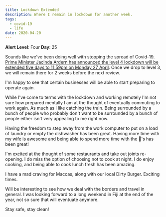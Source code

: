 ```yaml
---
title: Lockdown Extended
description: Where I remain in lockdown for another week.
tags:
  - covid-19
  - life
date: 2020-04-20
---
```


**Alert Level**: Four 
**Day**: 25

Sounds like we've been doing well with stopping the spread of Covid-19. [Prime Minister Jacinda Ardern has announced the level 4 lockdown will be extended five days to 11.59pm on Monday 27 April](https://www.rnz.co.nz/news/national/414678/covid-19-government-extends-lockdown-to-monday-27-april). Once we drop to level 3, we will remain there for 2 weeks before the next review.

I'm happy to see that certain businesses will be able to start preparing to operate again. 

While I've come to terms with the lockdown and working remotely I'm not sure how prepared mentally I am at the thought of eventually commuting to work again. As much as I like catching the train. Being surrounded by a  bunch of people who probably don't want to be surrounded by a bunch of people either isn't very appealing to me right now.

Having the freedom to step away from the work computer to put on a load of laundry or empty the dishwasher has been great. Having more time with my wife is awesome and being able to spend more time with the :poodle:'s has been great!

I'm excited at the thought of some restaurants and take out joints re-opening. I do miss the option of choosing not to cook at night. I do enjoy cooking, and being able to cook lunch fresh has been amazing. 

I have a mad craving for Maccas, along with our local Dirty Burger. Exciting times. 

Will be interesting to see how we deal with the borders and travel in general. I was looking forward to a long weekend in Fiji at the end of the year, not so sure that will eventuate anymore.

Stay safe, stay clean!